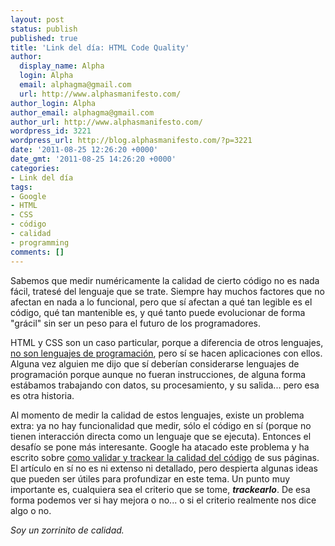 ```yaml
---
layout: post
status: publish
published: true
title: 'Link del día: HTML Code Quality'
author:
  display_name: Alpha
  login: Alpha
  email: alphagma@gmail.com
  url: http://www.alphasmanifesto.com/
author_login: Alpha
author_email: alphagma@gmail.com
author_url: http://www.alphasmanifesto.com/
wordpress_id: 3221
wordpress_url: http://blog.alphasmanifesto.com/?p=3221
date: '2011-08-25 12:26:20 +0000'
date_gmt: '2011-08-25 14:26:20 +0000'
categories:
- Link del día
tags:
- Google
- HTML
- CSS
- código
- calidad
- programming
comments: []
---
```


Sabemos que medir numéricamente la calidad de cierto código no es nada fácil, tratesé del lenguaje que se trate. Siempre hay muchos factores que no afectan en nada a lo funcional, pero que sí afectan a qué tan legible es el código, qué tan mantenible es, y qué tanto puede evolucionar de forma "grácil" sin ser un peso para el futuro de los programadores.

HTML y CSS son un caso particular, porque a diferencia de otros lenguajes, <a href="http://stackoverflow.com/questions/145176/is-html-considered-a-programming-language">no son lenguajes de programación</a>, pero sí se hacen aplicaciones con ellos. Alguna vez alguien me dijo que sí deberían considerarse lenguajes de programación porque aunque no fueran instrucciones, de alguna forma estábamos trabajando con datos, su procesamiento, y su salida... pero esa es otra historia.

Al momento de medir la calidad de estos lenguajes, existe un problema extra: ya no hay funcionalidad que medir, sólo el código en sí (porque no tienen interacción directa como un lenguaje que se ejecuta). Entonces el desafío se pone más interesante. Google ha atacado este problema y ha escrito sobre <a href="http://googlewebmastercentral.blogspot.com/2011/07/validation-measuring-and-tracking-code.html">como validar y trackear la calidad del código</a> de sus páginas. El artículo en sí no es ni extenso ni detallado, pero despierta algunas ideas que pueden ser útiles para profundizar en este tema. Un punto muy importante es, cualquiera sea el criterio que se tome, ***trackearlo***. De esa forma podemos ver si hay mejora o no... o si el criterio realmente nos dice algo o no.

_Soy un zorrinito de calidad._
